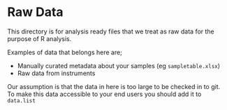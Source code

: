 # Raw Data

This directory is for analysis ready files that we treat as raw data for the purpose of R analysis.  

Examples of data that belongs here are;

- Manually curated metadata about your samples (eg `sampletable.xlsx`)
- Raw data from instruments

Our assumption is that the data in here is too large to be checked in to git.  To make this data accessible to your end users you should add it to `data.list`

